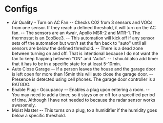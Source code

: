 # Configs
- Air Quality - Turn on AC Fan
  -- Checks C02 from 3 sensors and VOCs from one sensor. If they reach a defined threshold, it will turn on the AC fan. 
  -- The sensors are an Awair, Apollo MSR-2 and MTR-1. The thermostat is an EcoBee3.
  -- This automation will kick off if any sensor sets off the automation but won’t set the fan back to "auto" until all sensors are below the defined threshold.
  -- There is a dead zone between turning on and off. That is intentional because I do not want the fan to keep flapping between "ON" and "Auto".
  -- I should also add timer that it has to be in a specific state for at least 5-10min. 
- Auto Close Garage
  -- If a person leaves the house and the garage door is left open for more than 15min this will auto close the garage door.
  -- Presence is detected using cell phones. The garage door controller is a RATGDO.
- Enable Plug - Occupancy
  -- Enables a plug upon entering a room.
  -- You may need to add a timer, so it stays on or off for a specified period of time. Although I have not needed to because the radar sensor works awesomely.
- Moist Master
  -- This turns on a plug, to a humidifier if the humidity goes below a specific threshold.

